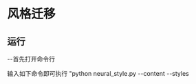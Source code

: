 # 风格迁移

## 运行

--首先打开命令行

输入如下命令即可执行
"python neural_style.py --content <content file> --styles <style file> --output <output file>"

同时还需下载预训练的imagenet-vgg-verydeep-19.mat文件
"python neural_style.py --network /vgg/imagenet-vgg-verydeep-19.mat --content <content file> --styles <style file> --output <output file>"

使用 `--iterations` 改变迭代参数，程序默认为1000次。
"python neural_style.py --network /vgg/imagenet-vgg-verydeep-19.mat --content <content file> --styles <style file> --output <output file> --iterations 1000"


对于3968*2976 的原图图, 采用 GTX 1060 GPU，进行1000次迭代总共花费 120 秒。

## 系统环境依赖需求
numpy
Pillow
scipy
tensorflow-gpu >= 1.0